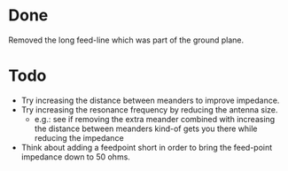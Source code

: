 # Done

Removed the long feed-line which was part of the ground plane.

# Todo
- Try increasing the distance between meanders to improve impedance.
- Try increasing the resonance frequency by reducing the antenna size.
    - e.g.: see if removing the extra meander combined with increasing the distance between meanders kind-of gets you there while reducing the impedance
- Think about adding a feedpoint short in order to bring the feed-point impedance down to 50 ohms.